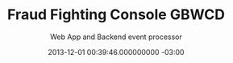 ---
layout: project
title: Fraud Fighting Console GBWCD 
subtitle: Web App and Backend event processor
date: 2013-12-01 00:39:46.000000000 -03:00
type: post

buttons:
- url: http://www.gastecnologia.com/
  icon: link
  text: GAS Tecnologia
  
img: gbwcd.jpg

categories:
- projects
published: true
---